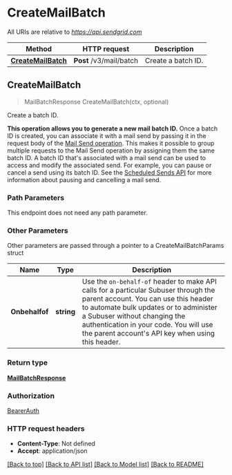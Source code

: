 # CreateMailBatch

All URIs are relative to *https://api.sendgrid.com*

Method | HTTP request | Description
------------- | ------------- | -------------
[**CreateMailBatch**](CreateMailBatch.md#CreateMailBatch) | **Post** /v3/mail/batch | Create a batch ID.



## CreateMailBatch

> MailBatchResponse CreateMailBatch(ctx, optional)

Create a batch ID.

**This operation allows you to generate a new mail batch ID.**   Once a batch ID is created, you can associate it with a mail send by passing it in the request body of the [Mail Send operation](https://docs.sendgrid.com/api-reference/mail-send/mail-send). This makes it possible to group multiple requests to the Mail Send operation by assigning them the same batch ID.   A batch ID that's associated with a mail send can be used to access and modify the associated send. For example, you can pause or cancel a send using its batch ID. See the [Scheduled Sends API](https://www.twilio.com/docs/sendgrid/api-reference/cancel-scheduled-sends) for more information about pausing and cancelling a mail send. 

### Path Parameters

This endpoint does not need any path parameter.

### Other Parameters

Other parameters are passed through a pointer to a CreateMailBatchParams struct


Name | Type | Description
------------- | ------------- | -------------
**Onbehalfof** | **string** | Use the `on-behalf-of` header to make API calls for a particular Subuser through the parent account. You can use this header to automate bulk updates or to administer a Subuser without changing the authentication in your code. You will use the parent account's API key when using this header.

### Return type

[**MailBatchResponse**](MailBatchResponse.md)

### Authorization

[BearerAuth](../README.md#BearerAuth)

### HTTP request headers

- **Content-Type**: Not defined
- **Accept**: application/json

[[Back to top]](#) [[Back to API list]](../README.md#documentation-for-api-endpoints)
[[Back to Model list]](../README.md#documentation-for-models)
[[Back to README]](../README.md)

